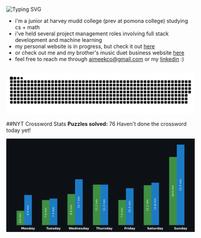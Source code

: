![Typing SVG](https://readme-typing-svg.demolab.com?font=Fira+Code&size=16&pause=700&color=FFFFFF&width=435&lines=hi+i'm+aimee!;junior+at+harvey+mudd+college;cs+math+major)
- i'm a junior at harvey mudd college (prev at pomona college) studying cs + math
- i've held several project management roles involving full stack development and machine learning
- my personal website is in progress, but check it out [here](https://aimeekco.github.io)
- or check out me and my brother's music duet business website [here](https://musicoduets.github.io)
- feel free to reach me through aimeekco@gmail.com or my [linkedin](https://www.linkedin.com/in/aimeekco/) :)
##
![Snake animation](https://github.com/aimeekco/snk/blob/output/github-contribution-grid-snake.svg)
<!-- START NYT-STATS -->
##NYT Crossword Stats
**Puzzles solved:** 76
Haven't done the crossword today yet!


![Solve Times](./nyt_stats_graph.png)
<!-- END NYT-STATS -->